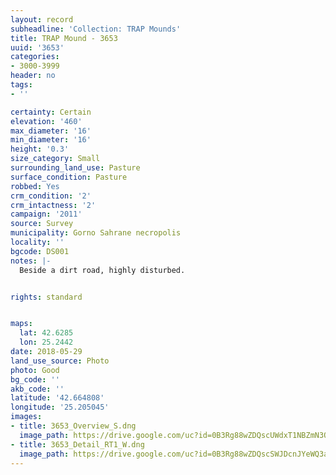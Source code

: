 ```yaml
---
layout: record
subheadline: 'Collection: TRAP Mounds'
title: TRAP Mound - 3653
uuid: '3653'
categories:
- 3000-3999
header: no
tags:
- ''

certainty: Certain
elevation: '460'
max_diameter: '16'
min_diameter: '16'
height: '0.3'
size_category: Small
surrounding_land_use: Pasture
surface_condition: Pasture
robbed: Yes
crm_condition: '2'
crm_intactness: '2'
campaign: '2011'
source: Survey
municipality: Gorno Sahrane necropolis
locality: ''
bgcode: DS001
notes: |-
  Beside a dirt road, highly disturbed.


rights: standard


maps:
  lat: 42.6285
  lon: 25.2442
date: 2018-05-29
land_use_source: Photo
photo: Good
bg_code: ''
akb_code: ''
latitude: '42.664808'
longitude: '25.205045'
images:
- title: 3653_Overview_S.dng
  image_path: https://drive.google.com/uc?id=0B3Rg88wZDQscUWdxT1NBZmN3OTQ
- title: 3653_Detail_RT1_W.dng
  image_path: https://drive.google.com/uc?id=0B3Rg88wZDQscSWJDcnJYeWQ3aEU
---
```

